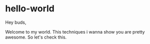# hello-world

Hey buds,
  
  Welcome to my world.  This techniques i wanna show you are pretty awesome. So let's check this.
